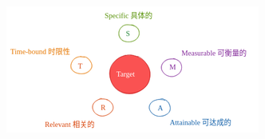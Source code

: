 <div width="100%" style="overflow-x: auto;"> 
<svg version="1.1" xmlns="http://www.w3.org/2000/svg" viewBox="0 0 688 344" width="688" height="344">
  <!-- svg-source:excalidraw -->
  
  <defs>
    <style>
      @font-face {
        font-family: "Virgil";
        src: url("https://excalidraw.com/Virgil.woff2");
      }
      @font-face {
        font-family: "Cascadia";
        src: url("https://excalidraw.com/Cascadia.woff2");
      }
    </style>
  </defs>
  <rect x="0" y="0" width="688" height="344" fill="#ffffff"></rect><g transform="translate(326 59) rotate(0 6 13)"><text x="0" y="21" font-family="Chinese, Segoe UI Emoji" font-size="20px" fill="#2b8a3e" text-anchor="start" style="white-space: pre;" direction="ltr">S</text></g><g transform="translate(268 10) rotate(0 71 13)"><text x="0" y="21" font-family="Chinese, Segoe UI Emoji" font-size="20px" fill="#5c940d" text-anchor="start" style="white-space: pre;" direction="ltr">Specific 具体的</text></g><g stroke-linecap="round" transform="translate(306 49.5) rotate(0 28.5 24)"><path d="M35.23 0.21 C41.06 1.09, 48.63 4.85, 52.2 8.94 C55.76 13.03, 57.17 19.58, 56.63 24.75 C56.09 29.92, 53.11 36.27, 48.94 39.97 C44.77 43.66, 37.64 46.33, 31.59 46.94 C25.54 47.55, 17.56 46.37, 12.64 43.61 C7.72 40.85, 3.69 35.4, 2.06 30.39 C0.44 25.38, 0.76 18.34, 2.9 13.57 C5.04 8.79, 8.83 3.77, 14.9 1.72 C20.97 -0.33, 34.87 0.85, 39.33 1.26 C43.78 1.66, 41.74 3.72, 41.6 4.16 M36.18 0.93 C41.87 2.33, 49.06 6.94, 52.34 11.33 C55.61 15.71, 56.76 22.37, 55.81 27.26 C54.87 32.14, 50.94 37.37, 46.67 40.64 C42.39 43.9, 36.14 46.32, 30.16 46.83 C24.17 47.33, 15.67 46.43, 10.77 43.67 C5.86 40.9, 2.04 35.24, 0.71 30.25 C-0.62 25.26, 0 18.66, 2.78 13.73 C5.55 8.79, 11.84 2.73, 17.37 0.65 C22.89 -1.44, 32.55 0.84, 35.91 1.2 C39.27 1.56, 37.61 2.39, 37.53 2.81" stroke="#5c940d" stroke-width="1" fill="none"></path></g><g stroke-linecap="round" transform="translate(281 132.5) rotate(0 55.5 53)"><path d="M56.86 0.09 C65.77 -0.27, 77.39 4.4, 85.47 9.28 C93.54 14.16, 100.95 21.56, 105.32 29.36 C109.68 37.17, 112.44 47.18, 111.67 56.12 C110.9 65.05, 106.12 75.42, 100.68 82.96 C95.24 90.49, 87.58 97.48, 79.05 101.35 C70.52 105.21, 58.97 107.15, 49.5 106.15 C40.04 105.14, 29.69 100.75, 22.28 95.31 C14.87 89.87, 8.76 81.79, 5.06 73.51 C1.36 65.23, -1.23 54.49, 0.08 45.62 C1.4 36.76, 7.04 27.24, 12.94 20.34 C18.84 13.44, 25.98 7.27, 35.48 4.23 C44.99 1.2, 62.44 1.6, 69.95 2.11 C77.46 2.61, 80.75 6.33, 80.56 7.27 M53.74 0.79 C62.67 0.24, 75.24 3.86, 83.4 7.97 C91.56 12.08, 98.16 17.86, 102.7 25.45 C107.24 33.05, 110.43 44.27, 110.65 53.56 C110.87 62.85, 108.91 73.41, 104.02 81.19 C99.13 88.98, 89.81 96.02, 81.31 100.27 C72.8 104.51, 62.33 107.37, 53.01 106.65 C43.69 105.93, 33.19 101.26, 25.39 95.96 C17.58 90.67, 10.44 82.74, 6.17 74.87 C1.9 67, -1 57.58, -0.24 48.74 C0.52 39.9, 5.39 29.21, 10.71 21.82 C16.03 14.43, 24.5 8, 31.68 4.41 C38.87 0.83, 50.23 0.92, 53.83 0.3 C57.43 -0.33, 53.24 -0.34, 53.28 0.66" stroke="none" stroke-width="0" fill="#fa5252"></path><path d="M41.53 1.59 C49.76 -1.23, 60.64 -0.2, 69.43 2.15 C78.23 4.51, 87.51 9.31, 94.29 15.71 C101.07 22.11, 107.72 31.67, 110.1 40.55 C112.48 49.43, 111.35 60.48, 108.56 68.98 C105.77 77.48, 100.4 85.63, 93.36 91.55 C86.33 97.47, 75.67 102.45, 66.37 104.51 C57.08 106.58, 46.43 106.69, 37.61 103.94 C28.78 101.19, 19.45 95.14, 13.42 88 C7.4 80.86, 3.2 70.1, 1.46 61.09 C-0.28 52.09, -0.29 42.15, 2.99 33.94 C6.26 25.74, 14.67 17.36, 21.1 11.86 C27.52 6.35, 37.61 2.66, 41.53 0.9 C45.45 -0.85, 44.35 0.3, 44.61 1.35 M76.8 2.95 C85.37 5.45, 93.27 13.34, 98.88 20.65 C104.5 27.96, 109.16 37.7, 110.5 46.82 C111.83 55.94, 110.85 67.22, 106.89 75.38 C102.94 83.53, 94.87 90.93, 86.77 95.76 C78.67 100.6, 67.66 103.83, 58.31 104.41 C48.97 104.98, 38.86 103.18, 30.69 99.23 C22.52 95.29, 14.16 87.88, 9.28 80.74 C4.4 73.6, 1.96 65.26, 1.41 56.38 C0.86 47.5, 1.76 35.71, 5.99 27.47 C10.23 19.23, 18.58 11.6, 26.83 6.93 C35.08 2.27, 47.09 -0.16, 55.48 -0.52 C63.88 -0.88, 73.78 3.9, 77.19 4.75 C80.61 5.6, 76.46 3.99, 75.96 4.57" stroke="#c92a2a" stroke-width="1" fill="none"></path></g><g transform="translate(300 170) rotate(0 35 13)"><text x="0" y="21" font-family="Chinese, Segoe UI Emoji" font-size="20px" fill="#ffffff" text-anchor="start" style="white-space: pre;" direction="ltr">Target</text></g><g transform="translate(195 148) rotate(0 8 13)"><text x="0" y="21" font-family="Chinese, Segoe UI Emoji" font-size="20px" fill="#d9480f" text-anchor="start" style="white-space: pre;" direction="ltr">T</text></g><g transform="translate(10 109) rotate(0 88 13)"><text x="0" y="21" font-family="Chinese, Segoe UI Emoji" font-size="20px" fill="#e67700" text-anchor="start" style="white-space: pre;" direction="ltr">Time-bound 时限性</text></g><g stroke-linecap="round" transform="translate(175.5 136.5) rotate(0 28.5 24)"><path d="M26.42 0.35 C32.18 -0.71, 40.25 0.66, 45.17 3.55 C50.08 6.43, 54.32 12.71, 55.89 17.67 C57.46 22.63, 57.26 28.75, 54.59 33.31 C51.92 37.88, 45.49 42.89, 39.88 45.05 C34.26 47.22, 26.61 47.45, 20.89 46.31 C15.17 45.16, 8.94 42.05, 5.54 38.18 C2.13 34.31, -0.07 28.28, 0.46 23.11 C0.99 17.93, 4.46 11.04, 8.73 7.12 C12.99 3.2, 22.92 0.62, 26.03 -0.41 C29.14 -1.45, 27.28 0.37, 27.38 0.92 M38.15 0.89 C43.89 2.26, 48.21 7.44, 51.55 11.8 C54.88 16.16, 58.7 22.02, 58.19 27.05 C57.67 32.07, 52.99 38.55, 48.45 41.97 C43.92 45.39, 37.37 47.38, 31 47.56 C24.62 47.74, 15.5 45.95, 10.21 43.03 C4.92 40.1, 0.23 35.2, -0.76 29.99 C-1.74 24.78, 1.13 16.57, 4.3 11.77 C7.48 6.97, 12.89 2.77, 18.3 1.2 C23.72 -0.37, 33.96 2.47, 36.78 2.37 C39.61 2.27, 35.6 0.3, 35.26 0.58" stroke="#e67700" stroke-width="1" fill="none"></path></g><g transform="translate(257 262) rotate(0 7 13)"><text x="0" y="21" font-family="Chinese, Segoe UI Emoji" font-size="20px" fill="#d9480f" text-anchor="start" style="white-space: pre;" direction="ltr">R</text></g><g transform="translate(104 308) rotate(0 77.5 13)"><text x="0" y="21" font-family="Chinese, Segoe UI Emoji" font-size="20px" fill="#d9480f" text-anchor="start" style="white-space: pre;" direction="ltr">Relevant 相关的</text></g><g stroke-linecap="round" transform="translate(233.5 251.5) rotate(0 28.5 24)"><path d="M18.75 2.36 C23.91 0.6, 31.33 0.37, 36.96 1.91 C42.58 3.45, 49.06 7.45, 52.49 11.61 C55.92 15.76, 58.51 21.88, 57.52 26.82 C56.52 31.76, 51.22 37.77, 46.54 41.26 C41.86 44.74, 35.43 47.68, 29.45 47.75 C23.47 47.83, 15.34 45.06, 10.65 41.71 C5.95 38.35, 2.31 32.54, 1.28 27.63 C0.24 22.72, 0.82 16.9, 4.43 12.26 C8.03 7.62, 19.22 1.72, 22.9 -0.2 C26.58 -2.13, 26.67 0.33, 26.51 0.7 M41.13 2.72 C46.62 4.52, 52.69 10.12, 55.24 14.93 C57.8 19.74, 58.4 26.8, 56.46 31.58 C54.52 36.35, 49.02 40.83, 43.6 43.56 C38.18 46.29, 29.86 48.68, 23.93 47.96 C18 47.24, 11.75 43.27, 8 39.23 C4.24 35.2, 1.49 28.7, 1.38 23.75 C1.27 18.79, 4.05 13.2, 7.33 9.5 C10.61 5.81, 15.54 2.82, 21.07 1.6 C26.6 0.37, 37.29 1.66, 40.5 2.14 C43.72 2.62, 40.35 3.98, 40.37 4.46" stroke="#d9480f" stroke-width="1" fill="none"></path></g><g transform="translate(413 263) rotate(0 6.5 13)"><text x="0" y="21" font-family="Chinese, Segoe UI Emoji" font-size="20px" fill="#1864ab" text-anchor="start" style="white-space: pre;" direction="ltr">A</text></g><g transform="translate(446 302) rotate(0 96 13)"><text x="0" y="21" font-family="Chinese, Segoe UI Emoji" font-size="20px" fill="#1864ab" text-anchor="start" style="white-space: pre;" direction="ltr">Attainable 可达成的</text></g><g stroke-linecap="round" transform="translate(390.5 252.5) rotate(0 28.5 24)"><path d="M31.29 -0.44 C37.37 -0.35, 44.75 2.56, 49 6.23 C53.26 9.91, 56.27 16.33, 56.81 21.6 C57.35 26.87, 55.6 33.62, 52.25 37.84 C48.9 42.06, 42.66 45.67, 36.71 46.94 C30.76 48.21, 22.19 47.46, 16.58 45.47 C10.97 43.49, 5.81 39.4, 3.08 35.03 C0.35 30.65, -1.1 24.14, 0.19 19.24 C1.47 14.33, 5.15 8.88, 10.79 5.6 C16.44 2.31, 29.51 0.33, 34.03 -0.46 C38.56 -1.25, 38.12 0.42, 37.94 0.84 M40.98 1.81 C46.15 3.36, 50.22 7.83, 52.85 12.63 C55.49 17.43, 57.91 25.66, 56.79 30.62 C55.68 35.57, 51.48 39.59, 46.18 42.37 C40.88 45.16, 31.21 47.72, 25 47.34 C18.78 46.95, 13.23 43.78, 8.87 40.07 C4.52 36.35, -0.49 30.15, -1.15 25.05 C-1.81 19.96, 1.05 13.36, 4.94 9.52 C8.83 5.69, 16.15 3.07, 22.21 2.04 C28.26 1.01, 38.38 3.01, 41.27 3.34 C44.17 3.67, 39.83 3.6, 39.58 4.01" stroke="#1864ab" stroke-width="1" fill="none"></path></g><g transform="translate(445 151) rotate(0 7.5 13)"><text x="0" y="21" font-family="Chinese, Segoe UI Emoji" font-size="20px" fill="#862e9c" text-anchor="start" style="white-space: pre;" direction="ltr">M</text></g><g transform="translate(478 113) rotate(0 100 13)"><text x="0" y="21" font-family="Chinese, Segoe UI Emoji" font-size="20px" fill="#862e9c" text-anchor="start" style="white-space: pre;" direction="ltr">Measurable 可衡量的</text></g><g stroke-linecap="round" transform="translate(422.5 142.5) rotate(0 28.5 24)"><path d="M34.39 -0.15 C39.99 0.61, 47.39 5.86, 51.04 9.99 C54.68 14.13, 56.71 19.56, 56.26 24.64 C55.81 29.72, 52.53 36.47, 48.34 40.48 C44.15 44.49, 36.93 48.02, 31.12 48.71 C25.32 49.4, 18.39 47.66, 13.53 44.62 C8.66 41.57, 3.65 35.4, 1.94 30.44 C0.24 25.48, 0.84 19.37, 3.31 14.83 C5.78 10.29, 11.23 5.55, 16.79 3.22 C22.35 0.88, 33.33 1.06, 36.67 0.84 C40.01 0.62, 37.06 1.37, 36.83 1.9 M32.6 -0.06 C38.53 0.16, 46.98 3.31, 50.86 7.4 C54.75 11.49, 55.87 19.27, 55.92 24.49 C55.96 29.7, 54.81 34.66, 51.15 38.68 C47.49 42.7, 40.12 47.52, 33.95 48.6 C27.78 49.69, 19.51 47.99, 14.13 45.18 C8.75 42.37, 3.8 36.57, 1.69 31.76 C-0.42 26.95, -0.56 21.12, 1.49 16.34 C3.54 11.56, 8.54 5.88, 13.98 3.09 C19.41 0.31, 30.67 0.01, 34.1 -0.37 C37.52 -0.75, 34.77 0.5, 34.51 0.8" stroke="#862e9c" stroke-width="1" fill="none"></path></g></svg>
</div>
